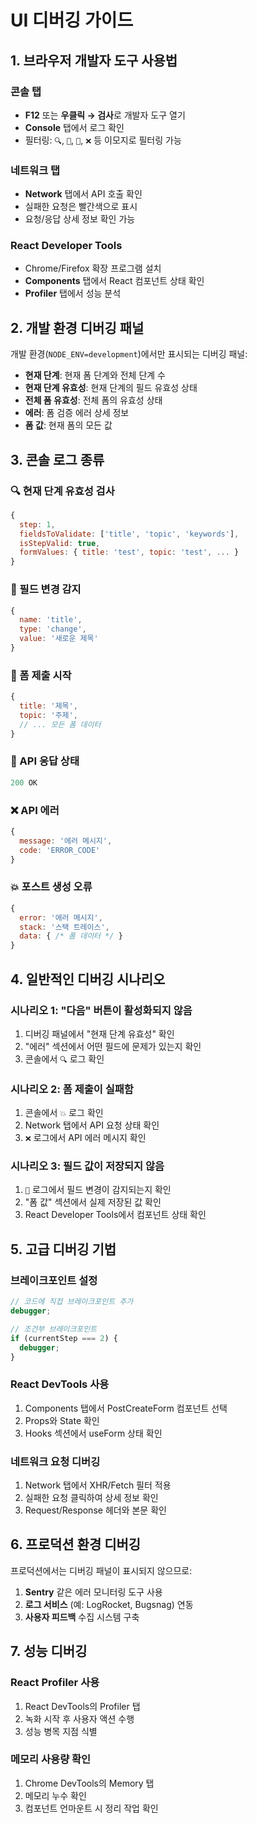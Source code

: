 # UI 디버깅 가이드

## 1. 브라우저 개발자 도구 사용법

### 콘솔 탭
- **F12** 또는 **우클릭 → 검사**로 개발자 도구 열기
- **Console** 탭에서 로그 확인
- 필터링: `🔍`, `📝`, `🚀`, `❌` 등 이모지로 필터링 가능

### 네트워크 탭
- **Network** 탭에서 API 호출 확인
- 실패한 요청은 빨간색으로 표시
- 요청/응답 상세 정보 확인 가능

### React Developer Tools
- Chrome/Firefox 확장 프로그램 설치
- **Components** 탭에서 React 컴포넌트 상태 확인
- **Profiler** 탭에서 성능 분석

## 2. 개발 환경 디버깅 패널

개발 환경(`NODE_ENV=development`)에서만 표시되는 디버깅 패널:

- **현재 단계**: 현재 폼 단계와 전체 단계 수
- **현재 단계 유효성**: 현재 단계의 필드 유효성 상태
- **전체 폼 유효성**: 전체 폼의 유효성 상태
- **에러**: 폼 검증 에러 상세 정보
- **폼 값**: 현재 폼의 모든 값

## 3. 콘솔 로그 종류

### 🔍 현재 단계 유효성 검사
```javascript
{
  step: 1,
  fieldsToValidate: ['title', 'topic', 'keywords'],
  isStepValid: true,
  formValues: { title: 'test', topic: 'test', ... }
}
```

### 📝 필드 변경 감지
```javascript
{
  name: 'title',
  type: 'change',
  value: '새로운 제목'
}
```

### 🚀 폼 제출 시작
```javascript
{
  title: '제목',
  topic: '주제',
  // ... 모든 폼 데이터
}
```

### 📡 API 응답 상태
```javascript
200 OK
```

### ❌ API 에러
```javascript
{
  message: '에러 메시지',
  code: 'ERROR_CODE'
}
```

### 💥 포스트 생성 오류
```javascript
{
  error: '에러 메시지',
  stack: '스택 트레이스',
  data: { /* 폼 데이터 */ }
}
```

## 4. 일반적인 디버깅 시나리오

### 시나리오 1: "다음" 버튼이 활성화되지 않음
1. 디버깅 패널에서 "현재 단계 유효성" 확인
2. "에러" 섹션에서 어떤 필드에 문제가 있는지 확인
3. 콘솔에서 `🔍` 로그 확인

### 시나리오 2: 폼 제출이 실패함
1. 콘솔에서 `💥` 로그 확인
2. Network 탭에서 API 요청 상태 확인
3. `❌` 로그에서 API 에러 메시지 확인

### 시나리오 3: 필드 값이 저장되지 않음
1. `📝` 로그에서 필드 변경이 감지되는지 확인
2. "폼 값" 섹션에서 실제 저장된 값 확인
3. React Developer Tools에서 컴포넌트 상태 확인

## 5. 고급 디버깅 기법

### 브레이크포인트 설정
```javascript
// 코드에 직접 브레이크포인트 추가
debugger;

// 조건부 브레이크포인트
if (currentStep === 2) {
  debugger;
}
```

### React DevTools 사용
1. Components 탭에서 PostCreateForm 컴포넌트 선택
2. Props와 State 확인
3. Hooks 섹션에서 useForm 상태 확인

### 네트워크 요청 디버깅
1. Network 탭에서 XHR/Fetch 필터 적용
2. 실패한 요청 클릭하여 상세 정보 확인
3. Request/Response 헤더와 본문 확인

## 6. 프로덕션 환경 디버깅

프로덕션에서는 디버깅 패널이 표시되지 않으므로:

1. **Sentry** 같은 에러 모니터링 도구 사용
2. **로그 서비스** (예: LogRocket, Bugsnag) 연동
3. **사용자 피드백** 수집 시스템 구축

## 7. 성능 디버깅

### React Profiler 사용
1. React DevTools의 Profiler 탭
2. 녹화 시작 후 사용자 액션 수행
3. 성능 병목 지점 식별

### 메모리 사용량 확인
1. Chrome DevTools의 Memory 탭
2. 메모리 누수 확인
3. 컴포넌트 언마운트 시 정리 작업 확인
